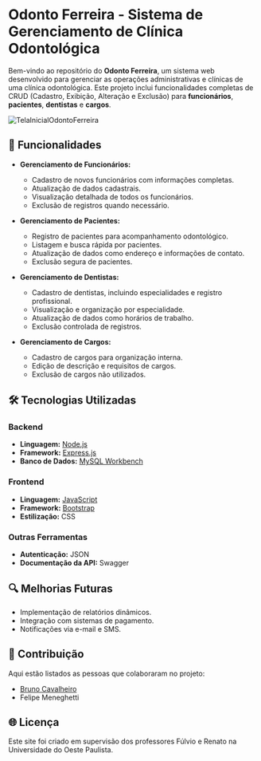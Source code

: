 # Odonto Ferreira - Sistema de Gerenciamento de Clínica Odontológica

Bem-vindo ao repositório do **Odonto Ferreira**, um sistema web desenvolvido para gerenciar as operações administrativas e clínicas de uma clínica odontológica. Este projeto inclui funcionalidades completas de CRUD (Cadastro, Exibição, Alteração e Exclusão) para **funcionários**, **pacientes**, **dentistas** e **cargos**.

![TelaInicialOdontoFerreira](https://github.com/user-attachments/assets/7e5cc66c-5d7a-4df5-932f-527895cab6b2)


## 🚀 Funcionalidades

- **Gerenciamento de Funcionários:**
  - Cadastro de novos funcionários com informações completas.
  - Atualização de dados cadastrais.
  - Visualização detalhada de todos os funcionários.
  - Exclusão de registros quando necessário.

- **Gerenciamento de Pacientes:**
  - Registro de pacientes para acompanhamento odontológico.
  - Listagem e busca rápida por pacientes.
  - Atualização de dados como endereço e informações de contato.
  - Exclusão segura de pacientes.

- **Gerenciamento de Dentistas:**
  - Cadastro de dentistas, incluindo especialidades e registro profissional.
  - Visualização e organização por especialidade.
  - Atualização de dados como horários de trabalho.
  - Exclusão controlada de registros.

- **Gerenciamento de Cargos:**
  - Cadastro de cargos para organização interna.
  - Edição de descrição e requisitos de cargos.
  - Exclusão de cargos não utilizados.

## 🛠️ Tecnologias Utilizadas

### Backend
- **Linguagem:** [Node.js](https://nodejs.org/)
- **Framework:** [Express.js](https://expressjs.com/)
- **Banco de Dados:** [MySQL Workbench](https://www.mysql.com/)

### Frontend
- **Linguagem:** [JavaScript](https://developer.mozilla.org/en-US/docs/Web/JavaScript)
- **Framework:** [Bootstrap](https://getbootstrap.com/)
- **Estilização:** CSS

### Outras Ferramentas
- **Autenticação:** JSON
- **Documentação da API:** Swagger

## 🔍 Melhorias Futuras
- Implementação de relatórios dinâmicos.
- Integração com sistemas de pagamento.
- Notificações via e-mail e SMS.

## 💌 Contribuição
Aqui estão listados as pessoas que colaboraram no projeto:
- [Bruno Cavalheiro](https://github.com/BnoCavalheiro)
- Felipe Meneghetti

## 🌐 Licença
Este site foi criado em supervisão dos professores Fúlvio e Renato na Universidade do Oeste Paulista.

